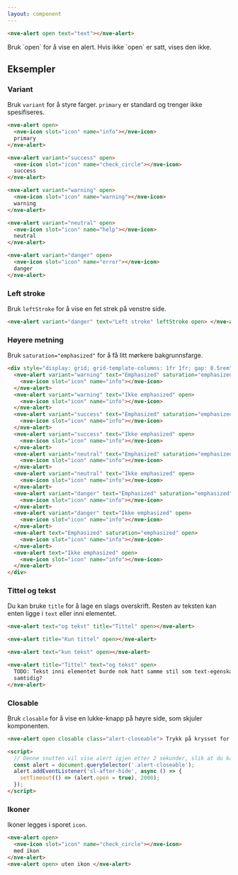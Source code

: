 ```yaml
---
layout: component
---
```


<CodeExamplePreview>

```html
<nve-alert open text="text"></nve-alert>
```

</CodeExamplePreview>

<nve-message-card title="Tips">
Bruk `open` for å vise en alert. Hvis ikke `open` er satt, vises den ikke.
</nve-message-card>

## Eksempler

### Variant

Bruk `variant` for å styre farger. `primary` er standard og trenger ikke spesifiseres.

<CodeExamplePreview arrangeComponentsVertically>

```html
<nve-alert open>
  <nve-icon slot="icon" name="info"></nve-icon>
  primary
</nve-alert>

<nve-alert variant="success" open>
  <nve-icon slot="icon" name="check_circle"></nve-icon>
  success
</nve-alert>

<nve-alert variant="warning" open>
  <nve-icon slot="icon" name="warning"></nve-icon>
  warning
</nve-alert>

<nve-alert variant="neutral" open>
  <nve-icon slot="icon" name="help"></nve-icon>
  neutral
</nve-alert>

<nve-alert variant="danger" open>
  <nve-icon slot="icon" name="error"></nve-icon>
  danger
</nve-alert>
```

</CodeExamplePreview>

### Left stroke

Bruk `leftStroke` for å vise en fet strek på venstre side.

<CodeExamplePreview arrangeComponentsVertically>

```html
<nve-alert variant="danger" text="Left stroke" leftStroke open> </nve-alert>
```

</CodeExamplePreview>

### Høyere metning

Bruk `saturation="emphasized"` for å få litt mørkere bakgrunnsfarge.

<CodeExamplePreview arrangeComponentsVertically>

```html
<div style="display: grid; grid-template-columns: 1fr 1fr; gap: 0.5rem">
  <nve-alert variant="warning" text="Emphasized" saturation="emphasized" open>
    <nve-icon slot="icon" name="info"></nve-icon>
  </nve-alert>
  <nve-alert variant="warning" text="Ikke emphasized" open>
    <nve-icon slot="icon" name="info"></nve-icon>
  </nve-alert>
  <nve-alert variant="success" text="Emphasized" saturation="emphasized" open>
    <nve-icon slot="icon" name="info"></nve-icon>
  </nve-alert>
  <nve-alert variant="success" text="Ikke emphasized" open>
    <nve-icon slot="icon" name="info"></nve-icon>
  </nve-alert>
  <nve-alert variant="neutral" text="Emphasized" saturation="emphasized" open>
    <nve-icon slot="icon" name="info"></nve-icon>
  </nve-alert>
  <nve-alert variant="neutral" text="Ikke emphasized" open>
    <nve-icon slot="icon" name="info"></nve-icon>
  </nve-alert>
  <nve-alert variant="danger" text="Emphasized" saturation="emphasized" open>
    <nve-icon slot="icon" name="info"></nve-icon>
  </nve-alert>
  <nve-alert variant="danger" text="Ikke emphasized" open>
    <nve-icon slot="icon" name="info"></nve-icon>
  </nve-alert>
  <nve-alert text="Emphasized" saturation="emphasized" open>
    <nve-icon slot="icon" name="info"></nve-icon>
  </nve-alert>
  <nve-alert text="Ikke emphasized" open>
    <nve-icon slot="icon" name="info"></nve-icon>
  </nve-alert>
</div>
```

</CodeExamplePreview>

### Tittel og tekst

Du kan bruke `title` for å lage en slags overskrift. Resten av teksten kan enten ligge i `text` eller inni elementet.

<CodeExamplePreview arrangeComponentsVertically>

```html
<nve-alert text="og tekst" title="Tittel" open></nve-alert>

<nve-alert title="Kun tittel" open></nve-alert>

<nve-alert text="kun tekst" open></nve-alert>

<nve-alert title="Tittel" text="og tekst" open>
  TODO: Tekst inni elementet burde nok hatt samme stil som text-egenskapen og kanskje man ikke burde kunne vise begge
  samtidig?
</nve-alert>
```

</CodeExamplePreview>

### Closable

Bruk `closable` for å vise en lukke-knapp på høyre side, som skjuler komponenten.

<CodeExamplePreview arrangeComponentsVertically>

```html
<nve-alert open closable class="alert-closeable"> Trykk på krysset for å lukke denne </nve-alert>

<script>
  // Denne snutten vil vise alert igjen etter 2 sekunder, slik at du kan prøve å lukke den flere ganger
  const alert = document.querySelector('.alert-closeable');
  alert.addEventListener('sl-after-hide', async () => {
    setTimeout(() => (alert.open = true), 2000);
  });
</script>
```

</CodeExamplePreview>

### Ikoner

Ikoner legges i sporet `icon`.

<CodeExamplePreview arrangeComponentsVertically>

```html
<nve-alert open>
  <nve-icon slot="icon" name="check_circle"></nve-icon>
  med ikon
</nve-alert>
<nve-alert open> uten ikon </nve-alert>
```

</CodeExamplePreview>
